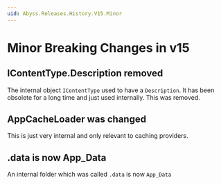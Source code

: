 ```yaml
---
uid: Abyss.Releases.History.V15.Minor
---
```


# Minor Breaking Changes in v15

## IContentType.Description removed

The internal object `IContentType` used to have a `Description`.
It has been obsolete for a long time and just used internally.
This was removed.

## AppCacheLoader was changed

This is just very internal and only relevant to caching providers.

## .data is now App_Data

An internal folder which was called `.data` is now `App_Data`
